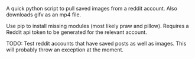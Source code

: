 A quick python script to pull saved images from a reddit account. Also downloads gifv as an mp4 file.

Use pip to install missing modules (most likely praw and pillow).
Requires a Reddit api token to be generated for the relevant account.

TODO: Test reddit accounts that have saved posts as well as images. This will probably throw an exception at the moment.

